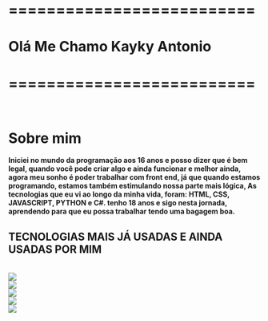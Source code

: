 <h1><strong>==========================</strong></h1>
<h1><strong>Olá Me Chamo Kayky Antonio</strong></h1>
<h1><strong>==========================</strong></h1>
<br>
<h1><strong> Sobre mim </strong></h1>
  <strong>Iniciei no mundo da programação aos 16 anos e posso dizer que é bem legal, quando você pode criar algo e ainda funcionar
    e melhor ainda, agora meu sonho é poder trabalhar com front end, já que quando estamos programando, estamos também estimulando
    nossa parte mais lógica, As tecnologias que eu vi ao longo da minha vida, foram: HTML, CSS, JAVASCRIPT, PYTHON e C#.
    tenho 18 anos e sigo nesta jornada, aprendendo para que eu possa trabalhar tendo uma bagagem boa.
  </strong>
  <br>
<h2><strong>  TECNOLOGIAS MAIS JÁ USADAS E AINDA USADAS POR MIM</strong></h2>
<br>
<img src="https://img.shields.io/badge/JavaScript-F7DF1E?style=for-the-badge&logo=javascript&logoColor=black"><br> <img src="https://img.shields.io/badge/CSS3-1572B6?style=for-the-badge&logo=css3&logoColor=white"><br> <img src="https://img.shields.io/badge/HTML5-E34F26?style=for-the-badge&logo=html5&logoColor=white"><br> <img src="https://img.shields.io/badge/C%23-239120?style=for-the-badge&logo=c-sharp&logoColor=white"><br> <img src="https://img.shields.io/badge/Python-14354C?style=for-the-badge&logo=python&logoColor=white">
 

